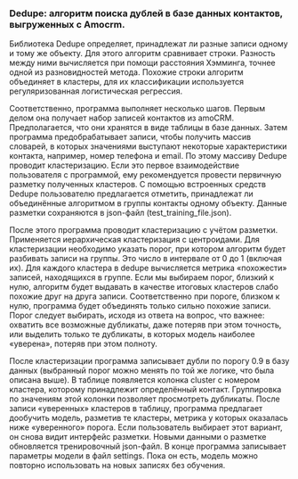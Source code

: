 ### Dedupe: алгоритм поиска дублей в базе данных контактов, выгруженных с Amocrm.
Библиотека Dedupe определяет, принадлежат ли разные записи одному и тому же объекту. Для этого алгоритм сравнивает строки. Разность между ними вычисляется при помощи расстояния Хэмминга, точнее одной из разновидностей метода. Похожие строки алгоритм объединяет в кластеры, для их классификации используется регуляризованная логистическая регрессия.

Соответственно, программа выполняет несколько шагов. Первым делом она получает набор записей контактов из amoCRM. Предполагается, что они хранятся в виде таблицы в базе данных. Затем программа предобрабатывает записи, чтобы получить массив словарей, в которых значениями выступают некоторые характеристики контакта, например, номер телефона и email. По этому массиву Dedupe проводит кластеризацию. Если это первое взаимодействие пользователя с программой, ему рекомендуется провести первичную разметку полученных кластеров. С помощью встроенных средств Dedupe пользователю предлагается отметить, принадлежат ли объединённые алгоритмом в группы контакты одному объекту. Данные разметки сохраняются в json-файл (test_training_file.json).

После этого программа проводит кластеризацию с учётом разметки. Применяется иерархическая кластеризация с центроидами. Для кластеризации необходимо указать порог, при котором алгоритм будет разбивать записи на группы. Это число в интервале от 0 до 1 (включая их). Для каждого кластера в dedupe вычисляется метрика «похожести» записей, находящихся в группе. Если мы выбираем порог, близкий к нулю, алгоритм будет выдавать в качестве итоговых кластеров слабо похожие друг на друга записи. Соответственно при пороге, близком к нулю, программа будет объединять только сильно похожие записи. Порог следует выбирать, исходя из ответа на вопрос, что важнее: охватить все возможные дубликаты, даже потеряв при этом точность, или выделить только те дубликаты, в которых модель наиболее «уверена», потеряв при этом полноту.

После кластеризации программа записывает дубли по порогу 0.9 в базу данных (выбранный порог можно менять по той же логике, что была описана выше). В таблице появляется колонка cluster с номером кластера, которому принадлежит определённый контакт. Группировка по значениям этой колонки позволяет просмотреть дубликаты. После записи «уверенных» кластеров в таблицу, программа предлагает дообучить модель, разметив те кластеры, метрика у которых оказалась ниже «уверенного» порога. Если пользователь выбирает этот вариант, он снова видит интерфейс разметки. Новыми данными о разметке обновляется тренировочный json-файл. В конце программа записывает параметры модели в файл settings. Пока он есть, модель можно повторно использовать на новых записях без обучения.
